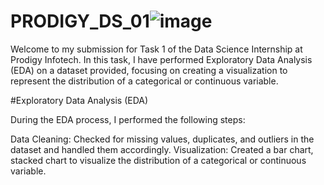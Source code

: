 # PRODIGY_DS_01![image](https://github.com/user-attachments/assets/adcd7cdd-2f73-4d54-8308-b02b200155de)
Welcome to my submission for Task 1 of the Data Science Internship at Prodigy Infotech. In this task, I have performed Exploratory Data Analysis (EDA) on a dataset provided, focusing on creating a visualization to represent the distribution of a categorical or continuous variable.

#Exploratory Data Analysis (EDA)

During the EDA process, I performed the following steps:

Data Cleaning: Checked for missing values, duplicates, and outliers in the dataset and handled them accordingly.
Visualization: Created a bar chart, stacked chart to visualize the distribution of a categorical or continuous variable.
